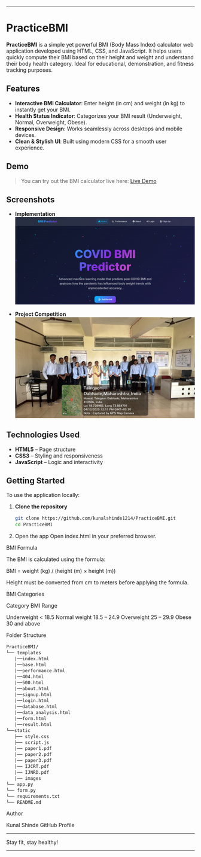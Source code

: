 
---

# PracticeBMI

**PracticeBMI** is a simple yet powerful BMI (Body Mass Index) calculator web application developed using HTML, CSS, and JavaScript. It helps users quickly compute their BMI based on their height and weight and understand their body health category. Ideal for educational, demonstration, and fitness tracking purposes.

## Features

- **Interactive BMI Calculator**: Enter height (in cm) and weight (in kg) to instantly get your BMI.
- **Health Status Indicator**: Categorizes your BMI result (Underweight, Normal, Overweight, Obese).
- **Responsive Design**: Works seamlessly across desktops and mobile devices.
- **Clean & Stylish UI**: Built using modern CSS for a smooth user experience.

## Demo

> You can try out the BMI calculator live here: [Live Demo](https://bmi-gngr.onrender.com/) 

## Screenshots
- **Implementation**
![Screenshot of BMI Calculator](static/bmi.png) 

- **Project Competition**
![Screenshot of Project Competition](static/competition.jpg) 
## Technologies Used

- **HTML5** – Page structure
- **CSS3** – Styling and responsiveness
- **JavaScript** – Logic and interactivity

## Getting Started

To use the application locally:

1. **Clone the repository**
   ```bash
   git clone https://github.com/kunalshinde1214/PracticeBMI.git
   cd PracticeBMI

2. Open the app Open index.html in your preferred browser.



BMI Formula

The BMI is calculated using the formula:

BMI = weight (kg) / (height (m) × height (m))

Height must be converted from cm to meters before applying the formula.

BMI Categories

Category	BMI Range

Underweight	< 18.5
Normal weight	18.5 – 24.9
Overweight	25 – 29.9
Obese	30 and above


Folder Structure
```
PracticeBMI/
└── templates
   |──index.html
   |──base.html
   |──performance.html
   |──404.html
   |──500.html
   |──about.html
   |──signup.html
   |──login.html
   |──database.html
   |──data_analysis.html
   |──form.html
   |──result.html
└──static
   ├── style.css
   ├── script.js
   |── paper1.pdf
   |── paper2.pdf
   |── paper3.pdf
   |── IJCRT.pdf
   |── IJNRD.pdf
   |── images
└── app.py
└── form.py
└── requirements.txt
└── README.md

```



Author

Kunal Shinde
GitHub Profile


---

Stay fit, stay healthy!

---


